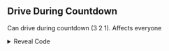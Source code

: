 ## Drive During Countdown

Can drive during countdown (3 2 1). Affects everyone

<details>
<summary>Reveal Code</summary>

```powerpc
042E6CD0 60000000
```
</details>